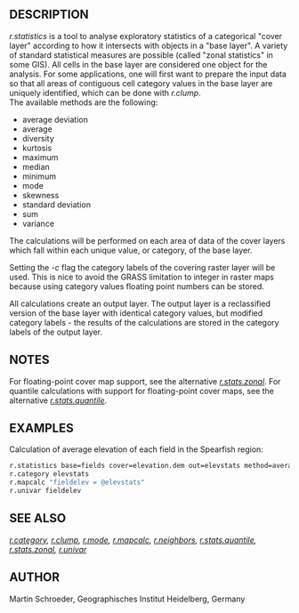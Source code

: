## DESCRIPTION

*r.statistics* is a tool to analyse exploratory statistics of a
categorical "cover layer" according to how it intersects with objects in
a "base layer". A variety of standard statistical measures are possible
(called "zonal statistics" in some GIS). All cells in the base layer are
considered one object for the analysis. For some applications, one will
first want to prepare the input data so that all areas of contiguous
cell category values in the base layer are uniquely identified, which
can be done with *r.clump*.  
The available methods are the following:

- average deviation
- average
- diversity
- kurtosis
- maximum
- median
- minimum
- mode
- skewness
- standard deviation
- sum
- variance

The calculations will be performed on each area of data of the cover
layers which fall within each unique value, or category, of the base
layer.

Setting the *-c* flag the category labels of the covering raster layer
will be used. This is nice to avoid the GRASS limitation to integer in
raster maps because using category values floating point numbers can be
stored.

All calculations create an output layer. The output layer is a
reclassified version of the base layer with identical category values,
but modified category labels - the results of the calculations are
stored in the category labels of the output layer.

## NOTES

For floating-point cover map support, see the alternative
*[r.stats.zonal](r.stats.zonal.md)*. For quantile calculations with
support for floating-point cover maps, see the alternative
*[r.stats.quantile](r.stats.quantile.md)*.

## EXAMPLES

Calculation of average elevation of each field in the Spearfish region:

```sh
r.statistics base=fields cover=elevation.dem out=elevstats method=average
r.category elevstats
r.mapcalc "fieldelev = @elevstats"
r.univar fieldelev
```

## SEE ALSO

*[r.category](r.category.md), [r.clump](r.clump.md),
[r.mode](r.mode.md), [r.mapcalc](r.mapcalc.md),
[r.neighbors](r.neighbors.md), [r.stats.quantile](r.stats.quantile.md),
[r.stats.zonal](r.stats.zonal.md), [r.univar](r.univar.md)*

## AUTHOR

Martin Schroeder, Geographisches Institut Heidelberg, Germany
